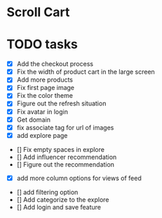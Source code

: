 # Scroll Cart

# TODO tasks

- [x] Add the checkout process
- [x] Fix the width of product cart in the large screen
- [x] Add more products
- [x] Fix first page image
- [x] Fix the color theme
- [x] Figure out the refresh situation
- [x] Fix avatar in login
- [x] Get domain
- [x] fix associate tag for url of images
- [x] add explore page
- [] Fix empty spaces in explore
- [] Add influencer recommendation
- [] Figure out the recommendation
- [x] add more column options for views of feed
- [] add filtering option
- [] Add categorize to the explore
- [] Add login and save feature
